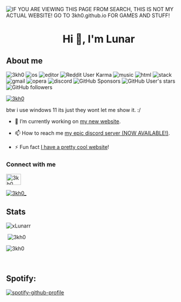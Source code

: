 <img alt="IF YOU ARE VIEWING THIS PAGE FROM SEARCH, THIS IS NOT MY ACTUAL WEBSITE! GO TO 3kh0.github.io FOR GAMES AND STUFF!" src="https://readme-typing-svg.herokuapp.com?vCenter=true&lines=Hello!+I+am+Lunar!;HTML+Coder;Epic+Gamer;Talk+to+me+on+my+discord!">
<h1 align="center">Hi 👋, I'm Lunar</h1>
<h2>About me</h2>
<p align="left"> 
  <img src="https://komarev.com/ghpvc/?username=xLunarr&label=Profile Visitors&color=001eff&style=flat" alt="3kh0" /> 
  <img src="https://img.shields.io/badge/OS-Windows-lightgrey/?logo=windows" alt="os">
  <img src="https://img.shields.io/badge/Editor-VS%20Code-blue/?logo=visualstudiocode&logoColor=blue&color=blue" alt="editor">
  <img src="https://img.shields.io/reddit/user-karma/combined/ItzDiamondZ_?logo=reddit" alt="Reddit User Karma">
  <img src="https://img.shields.io/badge/Listens%20to-Spotify-blue/?logo=spotify&logoColor=warning&color=1DB954" alt="music">
  <img src="https://img.shields.io/badge/Knows-HTML-blue/?logo=html5&logoColor=warning&color=orange" alt="html">
  <img src="https://img.shields.io/badge/Uses-stackoverflow-blue/?logo=stackoverflow&logoColor=warning&color=ef8236" alt="stack">
  <img alt="gmail" src="https://img.shields.io/badge/Uses-Gmail-blue/?logo=gmail&logoColor=warning&color=red">
  <img alt="opera" src="https://img.shields.io/badge/Uses-GoogleChrome-blue/?logo=Google-Chrome&logoColor=ff1b2d&color=ff1b2d">
  <img src="https://img.shields.io/badge/Uses-Discord-blue/?logo=discord&logoColor=warning&color=7289DA" alt="discord">
  <img alt="GitHub Sponsors" src="https://img.shields.io/github/sponsors/xLunarr?label=Sponsors&logo=githubsponsors&style=flat">
  <img alt="GitHub User's stars" src="https://img.shields.io/github/stars/xLunarr?color=yellow&label=User%20Stars&logo=github&logoColor=yellow">
  <img alt="GitHub followers" src="https://img.shields.io/github/followers/xLunarr?color=g&label=User%20Followers&logo=github">
       </p>
<p align="left"> <a href="https://github.com/ryo-ma/github-profile-trophy"><img src="https://github-profile-trophy.vercel.app/?username=xLunarr&theme=discord" alt="3kh0" /></a> </p>
btw i use windows 11 its just they wont let me show it. :/


- 🔭 I’m currently working on [my new website](https://github.com/xLunarr/automatic-octo-tribble).

- 📫 How to reach me [my epic discord server (NOW AVAILABLE!)](https://discord.com/invite/94wKaTzP4h).

- ⚡ Fun fact [I have a pretty cool website](https://www.lunarr.cf/automatic-octo-tribble/src/html)!

<h3 align="left">Connect with me</h3>
<p align="left">
<a href="https://twitter.com/notlunar_yt" target="blank"><img align="center" src="https://raw.githubusercontent.com/rahuldkjain/github-profile-readme-generator/master/src/images/icons/Social/twitter.svg" alt="3kh0_" height="30" width="40" /></a>
</p>
<p align="left"> <a href="https://twitter.com/notlunar_yt" target="blank"><img src="https://img.shields.io/twitter/follow/notlunar_yt?logo=twitter&style=for-the-badge" alt="3kh0_" /></a> <br>


<h2 align="left">Stats</h2>

<p><img  src="https://github-readme-stats.vercel.app/api/top-langs?username=xlunarr&show_icons=true&theme=dark&locale=en&langs_count=10&layout=compact" alt="xLunarr" /></p>
<p>&nbsp;<img src="https://github-readme-stats.vercel.app/api?username=xLunarr&show_icons=true&theme=dark&locale=en" alt="3kh0" /></p>
<p><img src="https://github-readme-streak-stats.herokuapp.com/?user=xLunarr&theme=dark" alt="3kh0" /></p><br>
  </html>

## Spotify:



[![spotify-github-profile](https://spotify-github-profile.vercel.app/api/view?uid=2zg658l3u05kp7lhq7bb8zzlb&cover_image=true&theme=default&bar_color_cover=false)](https://spotify-github-profile.vercel.app/api/view?uid=2zg658l3u05kp7lhq7bb8zzlb&redirect=true)
